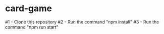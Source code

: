 # card-game

#1 - Clone this repository
#2 - Run the command "npm install"
#3 - Run the command "npm run start"